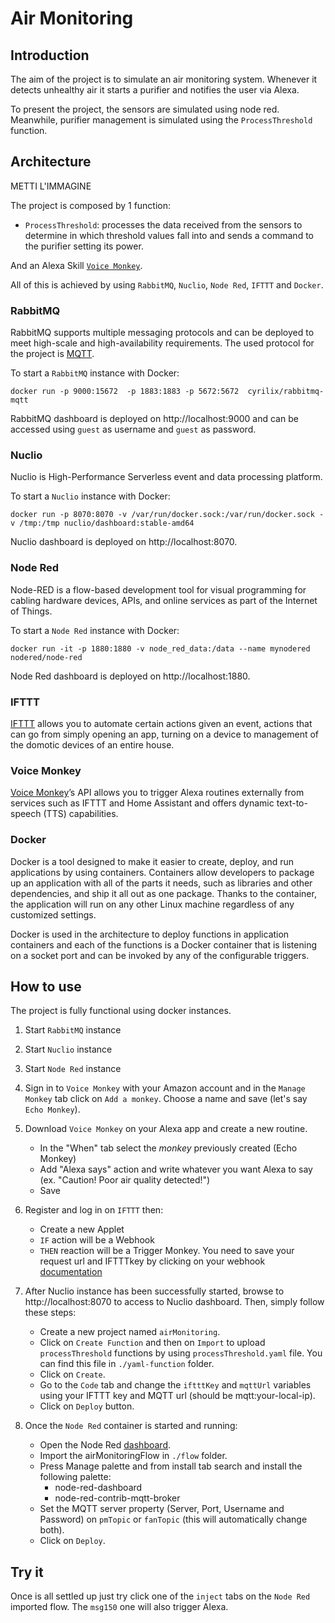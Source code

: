 # Air Monitoring

## Introduction

The aim of the project is to simulate an air monitoring system. Whenever it detects unhealthy air it starts a purifier and notifies the user via Alexa.

To present the project, the sensors are simulated using node red. Meanwhile, purifier management is simulated using the `ProcessThreshold` function.

## Architecture

METTI L'IMMAGINE

The project is composed by 1 function:

- `ProcessThreshold`: processes the data received from the sensors to determine in which threshold values fall into and sends a command to the purifier setting its power.

And an Alexa Skill [`Voice Monkey`](https://voicemonkey.io/).

All of this is achieved by using `RabbitMQ`, `Nuclio`, `Node Red`, `IFTTT` and `Docker`.

### RabbitMQ

RabbitMQ supports multiple messaging protocols and can be deployed to meet high-scale and high-availability requirements. The used protocol for the project is [MQTT](https://mqtt.org/).

To start a `RabbitMQ` instance with Docker:

```
docker run -p 9000:15672  -p 1883:1883 -p 5672:5672  cyrilix/rabbitmq-mqtt 
```

RabbitMQ dashboard is deployed on http://localhost:9000 and can be accessed using `guest` as username and `guest` as password.

### Nuclio

Nuclio is High-Performance Serverless event and data processing platform.

To start a `Nuclio` instance with Docker:

```
docker run -p 8070:8070 -v /var/run/docker.sock:/var/run/docker.sock -v /tmp:/tmp nuclio/dashboard:stable-amd64
```
Nuclio dashboard is deployed on http://localhost:8070.

### Node Red

Node-RED is a flow-based development tool for visual programming for cabling hardware devices, APIs, and online services as part of the Internet of Things.

To start a `Node Red` instance with Docker:
```
docker run -it -p 1880:1880 -v node_red_data:/data --name mynodered nodered/node-red
```
Node Red dashboard is deployed on http://localhost:1880.

### IFTTT

[IFTTT](https://ifttt.com/explore) allows you to automate certain actions given an event, actions that can go from simply opening an app, turning on a device to management of the domotic devices of an entire house.

### Voice Monkey
[Voice Monkey](https://voicemonkey.io/)’s API allows you to trigger Alexa routines externally from services such as IFTTT and Home Assistant and offers dynamic text-to-speech (TTS) capabilities.

### Docker

Docker is a tool designed to make it easier to create, deploy, and run applications by using containers. Containers allow developers to package up an application with all of the parts it needs, such as libraries and other dependencies, and ship it all out as one package. Thanks to the container, the application will run on any other Linux machine regardless of any customized settings.

Docker is used in the architecture to deploy functions in application containers and each of the functions is a Docker container that is listening on a socket port and can be invoked by any of the configurable triggers.

## How to use
The project is fully functional using docker instances. 

1) Start `RabbitMQ` instance

2) Start `Nuclio` instance

3) Start `Node Red` instance 

4) Sign in to `Voice Monkey` with your Amazon account and in the `Manage Monkey` tab click on `Add a monkey`. Choose a name and save (let's say `Echo Monkey`). 

5) Download `Voice Monkey` on your Alexa app and create a new routine. 
    - In the "When" tab select the _monkey_ previously created (Echo Monkey)
    - Add "Alexa says" action and write whatever you want Alexa to say (ex. "Caution! Poor air quality detected!")
    - Save

6) Register and log in on `IFTTT` then:
    - Create a new Applet
    - `IF` action will be a Webhook 
    - `THEN` reaction will be a Trigger Monkey. 
You need to save your request url and IFTTTkey by clicking on your webhook [documentation](https://ifttt.com/maker_webhooks)

7) After Nuclio instance has been successfully started, browse to http://localhost:8070 to access to Nuclio dashboard.
Then, simply follow these steps:

    - Create a new project named `airMonitoring`.
    - Click on `Create Function` and then on `Import` to upload `processThreshold`  functions by using `processThreshold.yaml` file. You can find this file in `./yaml-function` folder.
    - Click on `Create`.
    - Go to the `Code` tab and change the `iftttKey` and `mqttUrl` variables using your IFTTT key and MQTT url (should be mqtt:your-local-ip).
    - Click on `Deploy` button.

8) Once the `Node Red` container is started and running:
    - Open the Node Red [dashboard](http://localhost:1880).
    - Import the airMonitoringFlow in `./flow` folder.
    - Press Manage palette and from install tab search and install the following palette:
        - node-red-dashboard
        - node-red-contrib-mqtt-broker
    - Set the MQTT server property (Server, Port, Username and Password) on `pmTopic` or `fanTopic` (this will automatically change both).
    - Click on `Deploy`.

## Try it
Once is all settled up just try click one of the `inject` tabs on the `Node Red` imported flow. The `msg150` one will also trigger Alexa.